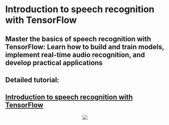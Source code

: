 # Introduction to speech recognition with TensorFlow
## Master the basics of speech recognition with TensorFlow: Learn how to build and train models, implement real-time audio recognition, and develop practical applications


## **Detailed tutorial**:
## [Introduction to speech recognition with TensorFlow](https://pylessons.com/speech-recognition)

<p align="center">
  <img src="https://pylessons.com/media/Tutorials/TensorFlow-CAPTCHA-solver/speech-recognition/speech-recognition.png">
</p>